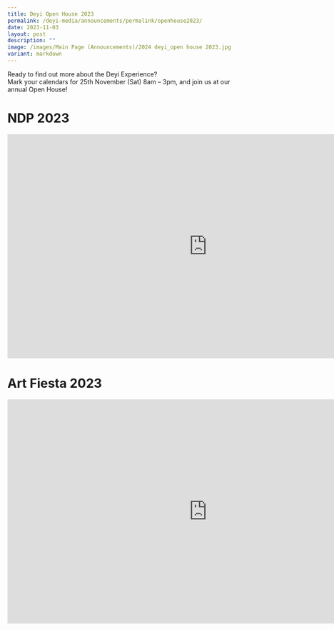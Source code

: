 ```yaml
---
title: Deyi Open House 2023
permalink: /deyi-media/announcements/permalink/openhouse2023/
date: 2023-11-03
layout: post
description: ""
image: /images/Main Page (Announcements)/2024 deyi_open house 2023.jpg
variant: markdown
---
```

Ready to find out more about the Deyi Experience? <br>
Mark your calendars for 25th November (Sat) 8am – 3pm, and join us at our annual Open House!

# NDP 2023

<iframe allowfullscreen="" allow="accelerometer; autoplay; clipboard-write; encrypted-media; gyroscope; picture-in-picture; web-share" frameborder="0" title="NDP 2023 Deyi" src="https://www.youtube.com/embed/FlCUjRYMfdc" height="502" width="893"></iframe>

<br>

# Art Fiesta 2023

<iframe allowfullscreen="" allow="accelerometer; autoplay; clipboard-write; encrypted-media; gyroscope; picture-in-picture; web-share" frameborder="0" title="Art fiesta 2023" src="https://www.youtube.com/embed/aTjo6kHdj40" height="502" width="893"></iframe>